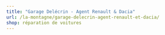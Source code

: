 ```yaml
---
title: "Garage Delécrin - Agent Renault & Dacia"
url: /la-montagne/garage-delecrin-agent-renault-et-dacia/
shop: réparation de voitures
---
```

